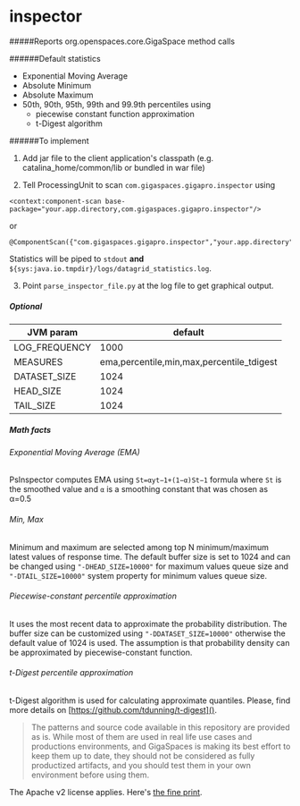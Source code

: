 # inspector

#####Reports org.openspaces.core.GigaSpace method calls
 
######Default statistics
 
- Exponential Moving Average
- Absolute Minimum
- Absolute Maximum
- 50th, 90th, 95th, 99th and 99.9th percentiles using 
    * piecewise constant function approximation 
    * t-Digest algorithm

######To implement

1. Add jar file to the client application's classpath (e.g. catalina_home/common/lib or bundled in war file)

1. Tell ProcessingUnit to scan `com.gigaspaces.gigapro.inspector` using
```
<context:component-scan base-package="your.app.directory,com.gigaspaces.gigapro.inspector"/>
```
or
 ```
 @ComponentScan({"com.gigaspaces.gigapro.inspector","your.app.directory"})
 ```

Statistics will be piped to ```stdout``` **and** ```${sys:java.io.tmpdir}/logs/datagrid_statistics.log```.
  
3. Point ```parse_inspector_file.py``` at the log file to get graphical output.  

##### Optional

JVM param   | default
---   |   ---
LOG_FREQUENCY|1000
MEASURES|ema,percentile,min,max,percentile_tdigest
DATASET_SIZE|1024
HEAD_SIZE|1024
TAIL_SIZE|1024

##### Math facts

###### Exponential Moving Average (EMA)

PsInspector computes EMA using `St=αyt−1+(1−α)St−1` formula where `St` is the smoothed value and `α` is a smoothing constant that was chosen as α=0.5

###### Min, Max

Minimum and maximum are selected among top N minimum/maximum latest values of response time. The default buffer size is set to 1024 and can be changed using 
`"-DHEAD_SIZE=10000"` for maximum values queue size and `"-DTAIL_SIZE=10000"` system property for minimum values queue size.

###### Piecewise-constant percentile approximation

It uses the most recent data to approximate the probability distribution. The buffer size can be customized using `"-DDATASET_SIZE=10000"` otherwise the default value of 1024 is used. The assumption is that probability density can be approximated by piecewise-constant function.

###### t-Digest percentile approximation

t-Digest algorithm is used for calculating approximate quantiles. Please, find more details on [https://github.com/tdunning/t-digest]().

> The patterns and source code available in this repository are provided as is. While most of them are used in real life use cases and productions environments, and GigaSpaces is making its best effort to keep them up to date, they should not be considered as fully productized artifacts, and you should test them in your own environment before using them.

The Apache v2 license applies. Here's [the fine print](../license.txt).
